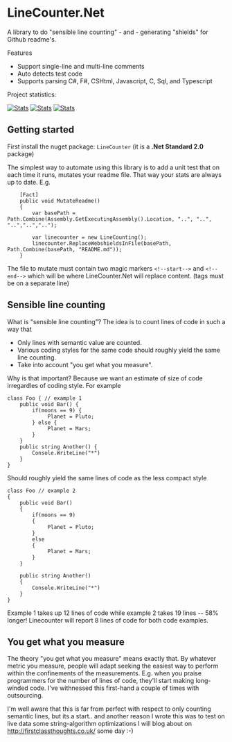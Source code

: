 # LineCounter.Net
A library to do "sensible line counting" - and - generating "shields" for Github readme's. 

Features

* Support single-line and multi-line comments
* Auto detects test code
* Supports parsing C#, F#, CSHtml, Javascript, C, Sql, and Typescript

Project statistics:
<!--start-->
[![Stats](https://img.shields.io/badge/Code_lines-547-ff69b4.svg)]()
[![Stats](https://img.shields.io/badge/Test_lines-115-69ffb4.svg)]()
[![Stats](https://img.shields.io/badge/Doc_lines-84-ffb469.svg)]()
<!--end-->


## Getting started

First install the nuget package: `LineCounter` (it is a **.Net Standard 2.0** package)

The simplest way to automate using this library is to add a unit test that on each time it runs, mutates your readme file. That way your stats are always up to date. E.g. 

        [Fact]
        public void MutateReadme()
        {
            var basePath = Path.Combine(Assembly.GetExecutingAssembly().Location, "..", "..", "..","..","..");
            
            var linecounter = new LineCounting();
            linecounter.ReplaceWebshieldsInFile(basePath, Path.Combine(basePath, "README.md"));
        }

The file to mutate must contain two magic markers `<!--start-->` and `<!--end-->` which will be where LineCounter.Net will replace content. (tags must be on a separate line)



## Sensible line counting
What is "sensible line counting"? The idea is to count lines of code in such a way that 

  * Only lines with semantic value are counted.
  * Various coding styles for the same code should roughly yield the same line counting.
  * Take into account "you get what you measure".
    
Why is that important? Because we want an estimate of size of code irregardles of coding style. For example

    class Foo { // example 1
        public void Bar() {
            if(moons == 9) {
                 Planet = Pluto;
            } else {
                 Planet = Mars;
            }
        }
        public string Another() {
            Console.WriteLine("*")
        }
    }

Should roughly yield the same lines of code as the less compact style

    class Foo // example 2
    {
        public void Bar() 
        {
            if(moons == 9) 
            {
                 Planet = Pluto;
            } 
            else 
            {
                 Planet = Mars;
            }
        }
        
        public string Another() 
        {
            Console.WriteLine("*")
        }
    }


Example 1 takes up 12 lines of code while example 2 takes 19 lines -- 58% longer! Linecounter will report 8 lines of code for both code examples.



## You get what you measure

The theory "you get what you measure" means exactly that. By whatever metric you measure, people will adapt seeking the easiest way to perform within the confinements of the measurements. 
E.g. when you praise programmers for the number of lines of code, they'll start making long-winded code. 
I've withnessed this first-hand a couple of times with outsourcing. 

I'm well aware that this is far from perfect with respect to only counting semantic lines, but its a start.. and another reason I wrote this was to test on live data some string-algorithm optimizations I will blog about on http://firstclassthoughts.co.uk/ some day :-)


